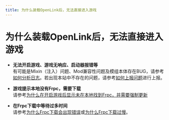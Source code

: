 ```yaml
---
title: 为什么装载OpenLink后，无法直接进入游戏
---
```

# 为什么装载OpenLink后，无法直接进入游戏

- **无法开启游戏、游戏无响应、启动器报错等**  
有可能是Mixin（注入）问题、Mod兼容性问题及模组本体存在BUG，请参考[如何分析日志](../../解决办法/LogAnalysis)。若出现本站中不存在的问题，请参考[如何上报问题](../../解决办法/Report)进行上报。

- **游戏提示本地没有Frpc，需要下载**  
请参考[为什么在开启游戏后显示未在本地找到Frpc，并需要强制更新](../../常见问题/No_frpc_found_in_local_storage)

- **在Frpc下载中等待过多时间**  
请参考[为什么Frpc下载会出现错误](../../常见问题/Frpc_download_wronG)或[为什么Frpc下载过慢](../../常见问题/Frpc_download_sloW)。
